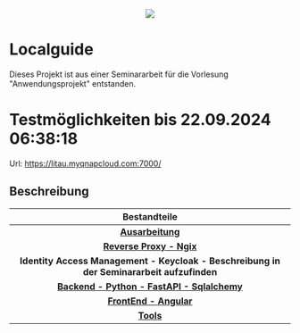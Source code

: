 <div align="center">
  <img src="./Logo.jpg)" />
</div>

# Localguide  

Dieses Projekt ist aus einer Seminararbeit für die Vorlesung "Anwendungsprojekt" entstanden. </br>

# Testmöglichkeiten bis 22.09.2024 06:38:18 
 Url: https://litau.myqnapcloud.com:7000/ 
 

## Beschreibung
|Bestandteile|
| :---:                   |
| **[Ausarbeitung](localguide_ausarbeitung/README.md)**  |
| **[Reverse Proxy - Ngix](localguide_ngix/README.md)**  | 
| **Identity Access Management - Keycloak - Beschreibung in der Seminararbeit aufzufinden**  | 
| **[Backend - Python - FastAPI - Sqlalchemy](localguide_backend/README.md)**  | 
| **[FrontEnd - Angular](localguide_frontend/README.md)**  | 
| **[Tools](localguide_tools/README.md)**  | 
